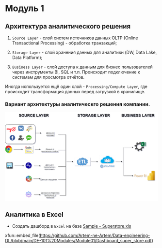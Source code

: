 # Модуль 1

## Архитектура аналитического решения

1. `Source Layer` - слой систем источников данных OLTP (Online Transactional Processing) - обработка транзакций;

2. `Storage Layer` - слой хранения данных для аналитики (DW, Data Lake, Data Platform);

3. `Business Layer` - слой доступа к данным для бизнес пользователей через инструменты BI, SQL и т.п. Происходит подключение к системам для просмотра отчётов. 

Иногда используется ещё один слой - `Processing/Compute Layer`, где происходит трансформация данных перед загрузкой в хранилище.

### Вариант архитектуры аналитическго решения компании.
![Architecture](https://github.com/Artem-ne-Artem/Data-engineering-DL/blob/main/DE-101%20Modules/Module01/Analytics%20Architecture.png)

## Аналитика в Excel

- Создать дашборд в `Excel` на базе [Sample - Superstore.xls](https://github.com/Artem-ne-Artem/Data-engineering-DL/blob/main/DE-101%20Modules/Module01/Sample%20-%20Superstore.xls)

xfun::embed_file(https://github.com/Artem-ne-Artem/Data-engineering-DL/blob/main/DE-101%20Modules/Module01/Dashboard_super_store.pdf)
